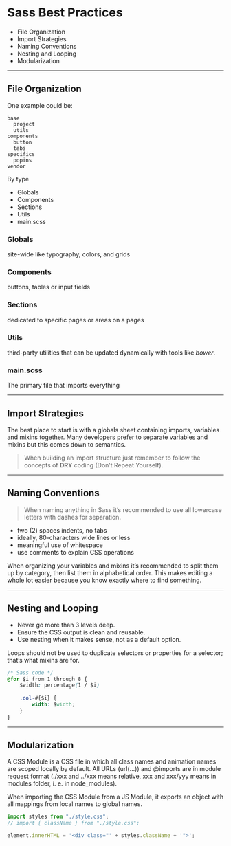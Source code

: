 # Sass Best Practices

* File Organization
* Import Strategies
* Naming Conventions
* Nesting and Looping
* Modularization

---

## File Organization

One example could be:

```
base
  project
  utils
components
  button
  tabs
specifics
  popins
vendor
```

By type

* Globals
* Components
* Sections
* Utils
* main.scss

### Globals

site-wide like typography, colors, and grids

### Components

buttons, tables or input fields

### Sections

dedicated to specific pages or areas on a pages

### Utils

third-party utilities that can be updated dynamically with tools like *bower*.

### main.scss

The primary file that imports everything

---

## Import Strategies

The best place to start is with a globals sheet containing imports, variables and mixins together. Many developers prefer to separate variables and mixins but this comes down to semantics.

> When building an import structure just remember to follow the concepts of **DRY** coding (Don’t Repeat Yourself).

--- 

## Naming Conventions

> When naming anything in Sass it’s recommended to use all lowercase letters with dashes for separation.

- two (2) spaces indents, no tabs
- ideally, 80-characters wide lines or less
- meaningful use of whitespace
- use comments to explain CSS operations

When organizing your variables and mixins it’s recommended to split them up by category, then list them in alphabetical order. This makes editing a whole lot easier because you know exactly where to find something.

--- 

## Nesting and Looping

+ Never go more than 3 levels deep.
+ Ensure the CSS output is clean and reusable.
+ Use nesting when it makes sense, not as a default option.

Loops should not be used to duplicate selectors or properties for a selector; that’s what mixins are for.

```css
/* Sass code */
@for $i from 1 through 8 {
    $width: percentage(1 / $i)
 
    .col-#{$i} {
        width: $width;
    }
}
```

--- 

## Modularization

A CSS Module is a CSS file in which all class names and animation names are scoped locally by default. All URLs (url(...)) and @imports are in module request format (./xxx and ../xxx means relative, xxx and xxx/yyy means in modules folder, i. e. in node_modules).

When importing the CSS Module from a JS Module, it exports an object with all mappings from local names to global names.

```javascript
import styles from "./style.css";
// import { className } from "./style.css";

element.innerHTML = '<div class="' + styles.className + '">';
```